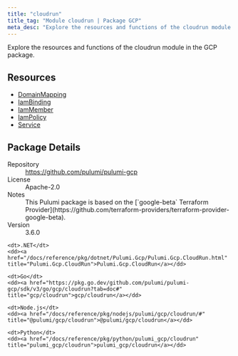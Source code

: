 ```yaml
---
title: "cloudrun"
title_tag: "Module cloudrun | Package GCP"
meta_desc: "Explore the resources and functions of the cloudrun module in the GCP package."
---
```


<!-- WARNING: this file was generated by Pulumi Docs Generator. -->
<!-- Do not edit by hand unless you're certain you know what you are doing! -->

Explore the resources and functions of the cloudrun module in the GCP package.

<h2 id="resources">Resources</h2>
<ul class="api">
    <li><a href="domainmapping" title="DomainMapping"><span class="symbol resource"></span>DomainMapping</a></li>
    <li><a href="iambinding" title="IamBinding"><span class="symbol resource"></span>IamBinding</a></li>
    <li><a href="iammember" title="IamMember"><span class="symbol resource"></span>IamMember</a></li>
    <li><a href="iampolicy" title="IamPolicy"><span class="symbol resource"></span>IamPolicy</a></li>
    <li><a href="service" title="Service"><span class="symbol resource"></span>Service</a></li>
</ul>

<h2 id="package-details">Package Details</h2>
<dl class="package-details">
	<dt>Repository</dt>
	<dd><a href="https://github.com/pulumi/pulumi-gcp">https://github.com/pulumi/pulumi-gcp</a></dd>
	<dt>License</dt>
	<dd>Apache-2.0</dd>
	<dt>Notes</dt>
	<dd>This Pulumi package is based on the [`google-beta` Terraform Provider](https://github.com/terraform-providers/terraform-provider-google-beta).</dd>
	<dt>Version</dt>
	<dd>3.6.0</dd>
</dl>



<dl class="tabular">

    <dt>.NET</dt>
    <dd><a href="/docs/reference/pkg/dotnet/Pulumi.Gcp/Pulumi.Gcp.CloudRun.html" title="Pulumi.Gcp.CloudRun">Pulumi.Gcp.CloudRun</a></dd>

    <dt>Go</dt>
    <dd><a href="https://pkg.go.dev/github.com/pulumi/pulumi-gcp/sdk/v3/go/gcp/cloudrun?tab=doc#" title="gcp/cloudrun">gcp/cloudrun</a></dd>

    <dt>Node.js</dt>
    <dd><a href="/docs/reference/pkg/nodejs/pulumi/gcp/cloudrun/#" title="@pulumi/gcp/cloudrun">@pulumi/gcp/cloudrun</a></dd>

    <dt>Python</dt>
    <dd><a href="/docs/reference/pkg/python/pulumi_gcp/cloudrun" title="pulumi_gcp/cloudrun">pulumi_gcp/cloudrun</a></dd>

</dl>

